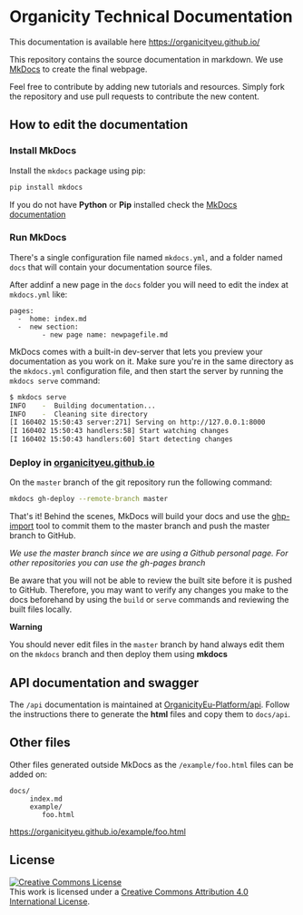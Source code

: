 Organicity Technical Documentation
==================================

This documentation is available here https://organicityeu.github.io/

This repository contains the source documentation in markdown. We use [MkDocs](
http://www.mkdocs.org/) to create the final webpage. 

Feel free to contribute by adding new tutorials and resources. Simply fork the repository and use pull requests to contribute the new content.

## How to edit the documentation

### Install MkDocs

Install the `mkdocs` package using pip:

```bash
pip install mkdocs
```

If you do not have **Python** or **Pip** installed check the [MkDocs documentation](http://www.mkdocs.org/#installation)


### Run MkDocs

There's a single configuration file named `mkdocs.yml`, and a folder named
`docs` that will contain your documentation source files. 

After addinf a new page in the `docs` folder you will need to edit the index at `mkdocs.yml` like:

```
pages:
  -  home: index.md
  -  new section:
		- new page name: newpagefile.md
```

MkDocs comes with a built-in dev-server that lets you preview your documentation
as you work on it. Make sure you're in the same directory as the `mkdocs.yml`
configuration file, and then start the server by running the `mkdocs serve`
command:

```bash
$ mkdocs serve
INFO    -  Building documentation...
INFO    -  Cleaning site directory
[I 160402 15:50:43 server:271] Serving on http://127.0.0.1:8000
[I 160402 15:50:43 handlers:58] Start watching changes
[I 160402 15:50:43 handlers:60] Start detecting changes
```

### Deploy in [organicityeu.github.io](https://organicityeu.github.io/)

On the `master` branch of the git repository run the following command:

```sh
mkdocs gh-deploy --remote-branch master
```

That's it! Behind the scenes, MkDocs will build your docs and use the [ghp-import]
tool to commit them to the master branch and push the master branch to
GitHub.

*We use the master branch since we are using a Github personal page. For other repositories you can use the gh-pages branch*

Be aware that you will not be able to review the built site before it is pushed
to GitHub. Therefore, you may want to verify any changes you make to the docs
beforehand by using the `build` or `serve` commands and reviewing the built
files locally.

**Warning**

You should never edit files in the `master` branch by hand always edit them on the `mkdocs` branch and then deploy them using **mkdocs**

[GitHub]: https://github.com/
[GitHub Pages]: https://pages.github.com/
[ghp-import]: https://github.com/davisp/ghp-import

## API documentation and swagger

The `/api` documentation is maintained at [OrganicityEu-Platform/api](https://github.com/OrganicityEu-Platform/api). Follow the instructions there to generate the **html** files and copy them to `docs/api`.

## Other files

Other files generated outside MkDocs as the `/example/foo.html` files can be added on:

```
docs/
     index.md
	 example/
	 	foo.html
```

https://organicityeu.github.io/example/foo.html

## License

<a rel="license" href="http://creativecommons.org/licenses/by/4.0/"><img alt="Creative Commons License" style="border-width:0" src="https://i.creativecommons.org/l/by/4.0/88x31.png" /></a><br />This work is licensed under a <a rel="license" href="http://creativecommons.org/licenses/by/4.0/">Creative Commons Attribution 4.0 International License</a>.

